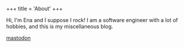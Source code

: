 +++
title = 'About'
+++

Hi, I'm Ena and I suppose I rock! I am a software engineer with a lot of hobbies, and this is my miscellaneous blog.

[mastodon](https://mastodon.social/@enarocks)
